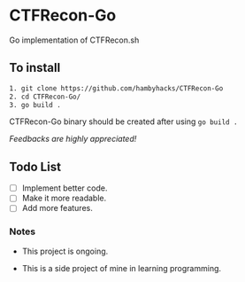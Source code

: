 # CTFRecon-Go

Go implementation of CTFRecon.sh

## To install

```bash
1. git clone https://github.com/hambyhacks/CTFRecon-Go
2. cd CTFRecon-Go/
3. go build .
```

CTFRecon-Go binary should be created after using ``go build .``

*Feedbacks are highly appreciated!*

## Todo List

- [ ] Implement better code.
- [ ] Make it more readable.
- [ ] Add more features.

### Notes

- This project is ongoing.

- This is a side project of mine in learning programming.
